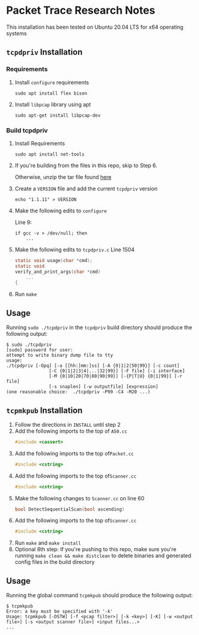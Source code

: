 # Packet Trace Research Notes

This installation has been tested on Ubuntu 20.04 LTS for x64 operating systems

## `tcpdpriv` Installation
### Requirements
1. Install `configure` requirements
    ```shell
    sudo apt install flex bison
    ```
2. Install `libpcap` library using apt
    ```shell
    sudo apt-get install libpcap-dev
    ```
### Build tcpdpriv
1. Install Requirements
    ```shell
    sudo apt install net-tools
    ```
2. If you're building from the files in this repo, skip to Step 6.

    Otherwise, unzip the tar file found [here](https://fly.isti.cnr.it/software/tcpdpriv/)

3. Create a `VERSION` file and add the current `tcpdpriv` version
    ```shell
    echo "1.1.11" > VERSION
    ```
4. Make the following edits to `configure`

    Line 9:
    ```shell
    if gcc -v > /dev/null; then
        ...
    ```
5. Make the following edits to `tcpdpriv.c`
    Line 1504
    ```c
    static void usage(char *cmd);
    static void
    verify_and_print_args(char *cmd)
        ...
    {
    ```
6. Run `make`

## Usage
Running `sudo ./tcpdpriv` in the `tcpdpriv` build directory should produce the following output:
```shell
$ sudo ./tcpdpriv
[sudo] password for user:
attempt to write binary dump file to tty
usage:
./tcpdpriv [-Opq] [-a [[hh:]mm:]ss] [-A {0|1|2|50|99}] [-c count]
                [-C {0|1|2|3|4|...|32|99}] [-F file] [-i interface]
                [-M {0|10|20|70|80|90|99}] [-{P|T|U} {0|1|99}] [-r file]
                [-s snaplen] [-w outputfile] [expression]
(one reasonable choice:  ./tcpdpriv -P99 -C4 -M20 ...)
```
## `tcpmkpub` Installation
1. Follow the directions in `INSTALL` until step 2
2. Add the following imports to the top of `A50.cc`
    ```cpp
    #include <cassert>
    ```
3. Add the following imports to the top of`Packet.cc`
    ```cpp
    #include <cstring>
    ```
3. Add the following imports to the top of`Scanner.cc`
    ```cpp
    #include <cstring>
    ```
5. Make the following changes to `Scanner.cc` on line 60
    ```cpp
    bool DetectSequentialScan(bool ascending)
    ```
6. Add the following imports to the top of`Scanner.cc`
    ```cpp
    #include <cstring>
    ```
7. Run `make` and `make install`
8. Optional 8th step: If you're pushing to this repo, make sure you're running `make clean && make distclean` to delete binaries and generated config files in the build directory
## Usage
Running the global command `tcpmkpub` should produce the following output:
```shell
$ tcpmkpub
Error: a key must be specified with '-k'
Usage: tcpmkpub [-DSTW] [-f <pcap filter>] [-k <key>] [-K] [-w <output file>] [-s <output scanner file>] <input files...>
...
```
